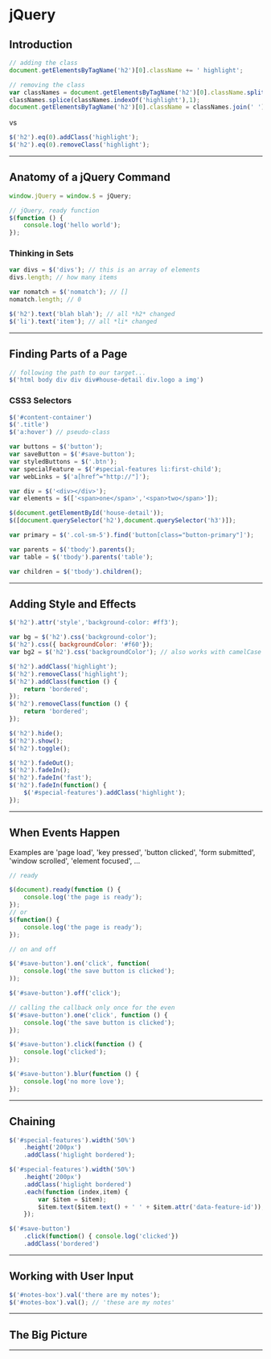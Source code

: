 # jQuery

## Introduction

```javascript
// adding the class
document.getElementsByTagName('h2')[0].className += ' highlight';

// removing the class
var classNames = document.getElementsByTagName('h2')[0].className.split(' ');
classNames.splice(classNames.indexOf('highlight'),1);
document.getElementsByTagName('h2')[0].className = classNames.join(' ');
```

vs

```javascript
$('h2').eq(0).addClass('highlight');
$('h2').eq(0).removeClass('highlight');
```

---

## Anatomy of a jQuery Command

```javascript
window.jQuery = window.$ = jQuery;

// jQuery, ready function
$(function () {
    console.log('hello world');
});
```

### Thinking in Sets

```javascript
var divs = $('divs'); // this is an array of elements
divs.length; // how many items
```

```javascript
var nomatch = $('nomatch'); // []
nomatch.length; // 0
```

```javascript
$('h2').text('blah blah'); // all *h2* changed
$('li').text('item'); // all *li* changed
```

---

## Finding Parts of a Page

```javascript
// following the path to our target...
$('html body div div div#house-detail div.logo a img')
```

### CSS3 Selectors

```javascript
$('#content-container')
$('.title')
$('a:hover') // pseudo-class
```

```javascript
var buttons = $('button');
var saveButton = $('#save-button');
var styledButtons = $('.btn');
var specialFeature = $('#special-features li:first-child');
var webLinks = $('a[href^="http://"]');
```

```javascript
var div = $('<div></div>');
var elements = $(['<span>one</span>','<span>two</span>']);
```

```javascript
$(document.getElementById('house-detail'));
$([document.querySelector('h2'),document.querySelector('h3')]);
```

```javascript
var primary = $('.col-sm-5').find('button[class="button-primary"]');
```

```javascript
var parents = $('tbody').parents();
var table = $('tbody').parents('table');
```

```javascript
var children = $('tbody').children();   
```

---

## Adding Style and Effects

```javascript
$('h2').attr('style','background-color: #ff3');
```

```javascript
var bg = $('h2').css('background-color');
$('h2').css({ backgroundColor: '#f60'});
var bg2 = $('h2').css('backgroundColor'); // also works with camelCase
```

```javascript
$('h2').addClass('highlight');
$('h2').removeClass('highlight');
$('h2').addClass(function () {
    return 'bordered';
});
$('h2').removeClass(function () {
    return 'bordered';
});
```

```javascript
$('h2').hide();
$('h2').show();
$('h2').toggle();
```

```javascript
$('h2').fadeOut();
$('h2').fadeIn();
$('h2').fadeIn('fast');
$('h2').fadeIn(function() {
    $('#special-features').addClass('highlight');
});
```

---

## When Events Happen

Examples are 'page load', 'key pressed', 'button clicked', 'form submitted', 'window scrolled', 'element focused', ...

```javascript
// ready

$(document).ready(function () {
    console.log('the page is ready');
});
// or
$(function() {
    console.log('the page is ready');
});
```

```javascript
// on and off

$('#save-button').on('click', function(
    console.log('the save button is clicked');
));

$('#save-button').off('click');
```

```javascript
// calling the callback only once for the even
$('#save-button').one('click', function () {
    console.log('the save button is clicked');
});
```

```javascript
$('#save-button').click(function () {
    console.log('clicked');
});

$('#save-button').blur(function () {
    console.log('no more love');
});
```

---

## Chaining

```javascript
$('#special-features').width('50%')
    .height('200px')
    .addClass('higlight bordered');
```

```javascript
$('#special-features').width('50%')
    .height('200px')
    .addClass('higlight bordered')
    .each(function (index,item) {
        var $item = $item);
        $item.text($item.text() + ' ' + $item.attr('data-feature-id'));
    });
```

```javascript
$('#save-button')
    .click(function() { console.log('clicked'})
    .addClass('bordered')
```

---

## Working with User Input

```javascript
$('#notes-box').val('there are my notes');
$('#notes-box').val(); // 'these are my notes'
```

---

## The Big Picture

---